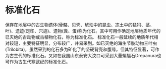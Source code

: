# 标准化石

保存在地层中的古生物遗体(骨骼、贝壳、琥珀中的昆虫、冻土中的猛犸、茎、叶)、遗迹(足印、穴迹)、遗物(粪、蛋)称为化石。其中可用作确定地层地质年代的已灭绝的古动物或古植物化石，称为标准化石。
标准化石一般延续的地质年代相对较短，主要特征明显，分布较广，并易采到。如已灭绝的海生节肢动物三叶虫(Trilobita)，虽然采到的化石多为矿化了的坚硬背壳和腹缘，但其特征显著，可作为古生代的标准化石。又如在我国山东泰安大汶口可采到大量蝙蝠石Drepanura也可作为古生代寒武纪的标准化石。